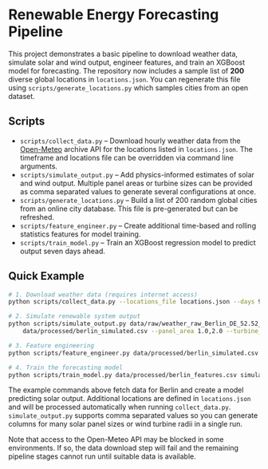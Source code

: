# Renewable Energy Forecasting Pipeline

This project demonstrates a basic pipeline to download weather data, simulate solar and wind output, engineer features, and train an XGBoost model for forecasting.
The repository now includes a sample list of **200** diverse global locations in `locations.json`. You can regenerate this file using `scripts/generate_locations.py` which samples cities from an open dataset.

## Scripts

- `scripts/collect_data.py` – Download hourly weather data from the [Open-Meteo](https://open-meteo.com/) archive API for the locations listed in `locations.json`. The timeframe and locations file can be overridden via command line arguments.
- `scripts/simulate_output.py` – Add physics-informed estimates of solar and wind output. Multiple panel areas or turbine sizes can be provided as comma separated values to generate several configurations at once.
- `scripts/generate_locations.py` – Build a list of 200 random global cities from an online city database. This file is pre-generated but can be refreshed.
- `scripts/feature_engineer.py` – Create additional time-based and rolling statistics features for model training.
- `scripts/train_model.py` – Train an XGBoost regression model to predict output seven days ahead.

## Quick Example

```bash
# 1. Download weather data (requires internet access)
python scripts/collect_data.py --locations_file locations.json --days 90

# 2. Simulate renewable system output
python scripts/simulate_output.py data/raw/weather_raw_Berlin_DE_52.52_13.405.csv \
    data/processed/berlin_simulated.csv --panel_area 1.0,2.0 --turbine_radius 1.2

# 3. Feature engineering
python scripts/feature_engineer.py data/processed/berlin_simulated.csv data/processed/berlin_features.csv

# 4. Train the forecasting model
python scripts/train_model.py data/processed/berlin_features.csv simulated_solar_output_w --model_out berlin_solar.xgb
```

The example commands above fetch data for Berlin and create a model predicting solar output. Additional locations are defined in `locations.json` and will be processed automatically when running `collect_data.py`.
`simulate_output.py` supports comma separated values so you can generate columns for many solar panel sizes or wind turbine radii in a single run.

Note that access to the Open-Meteo API may be blocked in some environments. If so, the data download step will fail and the remaining pipeline stages cannot run until suitable data is available.
